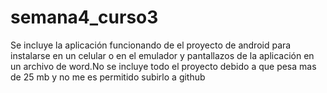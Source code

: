 # semana4_curso3
Se incluye la aplicación funcionando de el proyecto de android para instalarse en un celular o en el emulador y pantallazos de la aplicación en un archivo de word.No se incluye todo el proyecto debido a que pesa mas de 25 mb y no me es permitido subirlo a github
